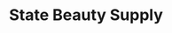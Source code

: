 ---
title: "State Beauty Supply"
url: /russellville/state-beauty-supply/
shop: hairdresser supply
---